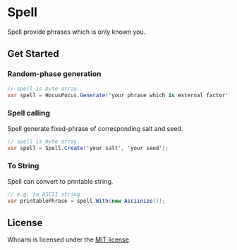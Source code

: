 # Spell

Spell provide phrases which is only known you.


## Get Started

### Random-phase generation

```csharp
// spell is byte array.
var spell = HocusPocus.Generate('your phrase which is external factor');
```


### Spell calling

Spell generate fixed-phrase of corresponding salt and seed.

```csharp
// spell is byte array.
var spell = Spell.Create('your salt', 'your seed');
```


### To String
Spell can convert to printable string.

```csharp
// e.g. to ASCII string
var printablePhrase = spell.With(new Asciinize());
```

## License

Whoami is licensed under the [MIT license](LICENSE).
